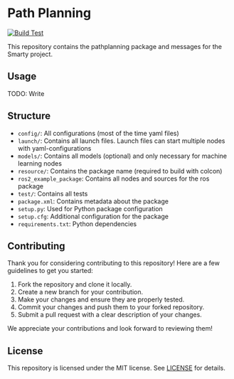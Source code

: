 # Path Planning

[![Build Test](https://github.com/DHBW-Smart-Rollerz/pathplanning/actions/workflows/build-test.yaml/badge.svg)](https://github.com/DHBW-Smart-Rollerz/pathplanning/actions/workflows/build-test.yaml)

This repository contains the pathplanning package and messages for the Smarty project.

## Usage

TODO: Write

## Structure

- `config/`: All configurations (most of the time yaml files)
- `launch/`: Contains all launch files. Launch files can start multiple nodes with yaml-configurations
- `models/`: Contains all models (optional) and only necessary for machine learning nodes
- `resource/`: Contains the package name (required to build with colcon)
- `ros2_example_package`: Contains all nodes and sources for the ros package
- `test/`: Contains all tests
- `package.xml`: Contains metadata about the package
- `setup.py`: Used for Python package configuration
- `setup.cfg`: Additional configuration for the package
- `requirements.txt`: Python dependencies

## Contributing

Thank you for considering contributing to this repository! Here are a few guidelines to get you started:

1. Fork the repository and clone it locally.
2. Create a new branch for your contribution.
3. Make your changes and ensure they are properly tested.
4. Commit your changes and push them to your forked repository.
5. Submit a pull request with a clear description of your changes.

We appreciate your contributions and look forward to reviewing them!

## License

This repository is licensed under the MIT license. See [LICENSE](LICENSE) for details.

